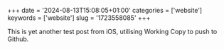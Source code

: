 +++
date = '2024-08-13T15:08:05+01:00'
categories = ['website']
keywords = ['website']
slug = '1723558085'
+++

This is yet another test post from iOS, utilising Working Copy to push to Github.